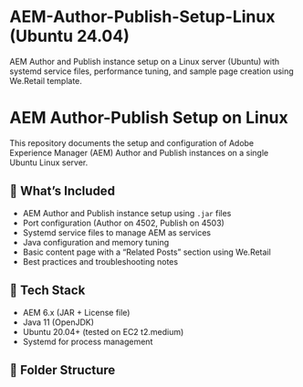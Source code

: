# AEM-Author-Publish-Setup-Linux (Ubuntu 24.04)
AEM Author and Publish instance setup on a Linux server (Ubuntu) with systemd service files, performance tuning, and sample page creation using We.Retail template.


# AEM Author-Publish Setup on Linux

This repository documents the setup and configuration of Adobe Experience Manager (AEM) Author and Publish instances on a single Ubuntu Linux server.

## 🔧 What’s Included

- AEM Author and Publish instance setup using `.jar` files
- Port configuration (Author on 4502, Publish on 4503)
- Systemd service files to manage AEM as services
- Java configuration and memory tuning
- Basic content page with a “Related Posts” section using We.Retail
- Best practices and troubleshooting notes

## 🧱 Tech Stack

- AEM 6.x (JAR + License file)
- Java 11 (OpenJDK)
- Ubuntu 20.04+ (tested on EC2 t2.medium)
- Systemd for process management

## 📁 Folder Structure


